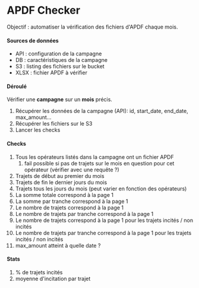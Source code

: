 # APDF Checker

Objectif : automatiser la vérification des fichiers d'APDF chaque mois.

#### Sources de données

- API : configuration de la campagne
- DB : caractéristiques de la campagne
- S3 : listing des fichiers sur le bucket
- XLSX : fichier APDF à vérifier

#### Déroulé

Vérifier une **campagne** sur un **mois** précis.

1. Récupérer les données de la campagne (API): id, start_date, end_date, max_amount...
2. Récupérer les fichiers sur le S3
3. Lancer les checks

#### Checks

1. Tous les opérateurs listés dans la campagne ont un fichier APDF
    1. fail possible si pas de trajets sur le mois en question pour cet opérateur (vérifier avec une requête ?)
2. Trajets de début au premier du mois
3. Trajets de fin le dernier jours du mois
4. Trajets tous les jours du mois (peut varier en fonction des opérateurs)
5. La somme totale correspond à la page 1
6. La somme par tranche correspond à la page 1
7. Le nombre de trajets correspond à la page 1
8. Le nombre de trajets par tranche correspond à la page 1
9. Le nombre de trajets correspond à la page 1 pour les trajets incités / non incités
10. Le nombre de trajets par tranche correspond à la page 1 pour les trajets incités / non incités
11. max_amount atteint à quelle date ?

#### Stats

1. % de trajets incités
2. moyenne d'incitation par trajet

